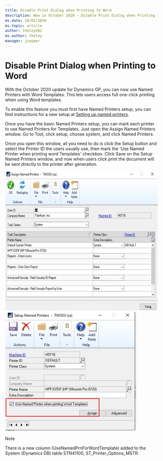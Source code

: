 ```yaml
---
title: Disable Print Dialog when Printing to Word 
description: New in October 2020 - Disable Print Dialog when Printing to Word
ms.date: 10/01/2020
ms.topic: article
author: theley502
ms.author: theley
manager: jswymer
---
```


# Disable Print Dialog when Printing to Word

With the October 2020 update for Dynamics GP, you can now use Named Printers with Word Templates. This lets users access full one-click printing when using Word templates.

To enable this feature you must first have Named Printers setup, you can find instructions for a new setup at [Setting up named printers](../installation/systemadminguide.md#setting-up-named-printers).

Once you have the basic Named Printers setup, you can mark each printer to use Named Printers for Templates. Just open the Assign Named Printers window. Go to Tool, click setup, choose system, and click Named Printers.

Once you open this window, all you need to do is click the Setup button and select the Printer ID the users usually use, then mark the 'Use Named Printer when printing word Templates' checkbox. Click Save on the Setup Named Printers window, and now when users click print the document will be sent directly to the printer after generation.

<img src="media/image80.png" alt="Assign Named Printers" width="624" height="460" />

<img src="media/image81.png" alt="Setup Named Printers" width="433" height="393" />

> [!NOTE]
> There is a new column (UseNamedPrnForWordTemplate) added to the System (Dynamics DB) table STN41100, ST\_Printer\_Options\_MSTR.
